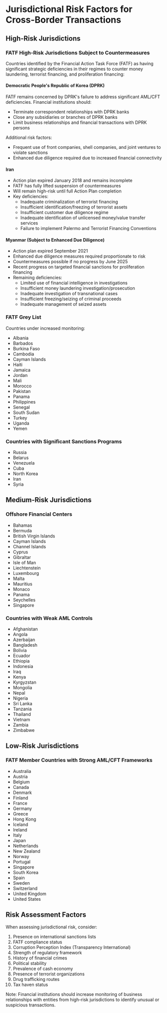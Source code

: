 # Jurisdictional Risk Factors for Cross-Border Transactions

## High-Risk Jurisdictions

### FATF High-Risk Jurisdictions Subject to Countermeasures
Countries identified by the Financial Action Task Force (FATF) as having significant strategic deficiencies in their regimes to counter money laundering, terrorist financing, and proliferation financing:

#### Democratic People's Republic of Korea (DPRK)
FATF remains concerned by DPRK's failure to address significant AML/CFT deficiencies. Financial institutions should:
- Terminate correspondent relationships with DPRK banks
- Close any subsidiaries or branches of DPRK banks
- Limit business relationships and financial transactions with DPRK persons

Additional risk factors:
- Frequent use of front companies, shell companies, and joint ventures to violate sanctions
- Enhanced due diligence required due to increased financial connectivity

#### Iran
- Action plan expired January 2018 and remains incomplete
- FATF has fully lifted suspension of countermeasures
- Will remain high-risk until full Action Plan completion
- Key deficiencies:
  - Inadequate criminalization of terrorist financing
  - Insufficient identification/freezing of terrorist assets
  - Insufficient customer due diligence regime
  - Inadequate identification of unlicensed money/value transfer services
  - Failure to implement Palermo and Terrorist Financing Conventions

#### Myanmar (Subject to Enhanced Due Diligence)
- Action plan expired September 2021
- Enhanced due diligence measures required proportionate to risk
- Countermeasures possible if no progress by June 2025
- Recent progress on targeted financial sanctions for proliferation financing
- Remaining deficiencies:
  - Limited use of financial intelligence in investigations
  - Insufficient money laundering investigation/prosecution
  - Inadequate investigation of transnational cases
  - Insufficient freezing/seizing of criminal proceeds
  - Inadequate management of seized assets

### FATF Grey List
Countries under increased monitoring:
- Albania
- Barbados
- Burkina Faso
- Cambodia
- Cayman Islands
- Haiti
- Jamaica
- Jordan
- Mali
- Morocco
- Pakistan
- Panama
- Philippines
- Senegal
- South Sudan
- Turkey
- Uganda
- Yemen

### Countries with Significant Sanctions Programs
- Russia
- Belarus
- Venezuela
- Cuba
- North Korea
- Iran
- Syria

## Medium-Risk Jurisdictions

### Offshore Financial Centers
- Bahamas
- Bermuda
- British Virgin Islands
- Cayman Islands
- Channel Islands
- Cyprus
- Gibraltar
- Isle of Man
- Liechtenstein
- Luxembourg
- Malta
- Mauritius
- Monaco
- Panama
- Seychelles
- Singapore

### Countries with Weak AML Controls
- Afghanistan
- Angola
- Azerbaijan
- Bangladesh
- Bolivia
- Ecuador
- Ethiopia
- Indonesia
- Iraq
- Kenya
- Kyrgyzstan
- Mongolia
- Nepal
- Nigeria
- Sri Lanka
- Tanzania
- Thailand
- Vietnam
- Zambia
- Zimbabwe

## Low-Risk Jurisdictions

### FATF Member Countries with Strong AML/CFT Frameworks
- Australia
- Austria
- Belgium
- Canada
- Denmark
- Finland
- France
- Germany
- Greece
- Hong Kong
- Iceland
- Ireland
- Italy
- Japan
- Netherlands
- New Zealand
- Norway
- Portugal
- Singapore
- South Korea
- Spain
- Sweden
- Switzerland
- United Kingdom
- United States

## Risk Assessment Factors

When assessing jurisdictional risk, consider:
1. Presence on international sanctions lists
2. FATF compliance status
3. Corruption Perception Index (Transparency International)
4. Strength of regulatory framework
5. History of financial crimes
6. Political stability
7. Prevalence of cash economy
8. Presence of terrorist organizations
9. Drug trafficking routes
10. Tax haven status

Note: Financial institutions should increase monitoring of business relationships with entities from high-risk jurisdictions to identify unusual or suspicious transactions.